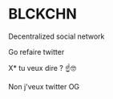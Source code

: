 # BLCKCHN
Decentralized social network

Go refaire twitter

X* tu veux dire ? ☝️🤓

Non j'veux twitter OG
